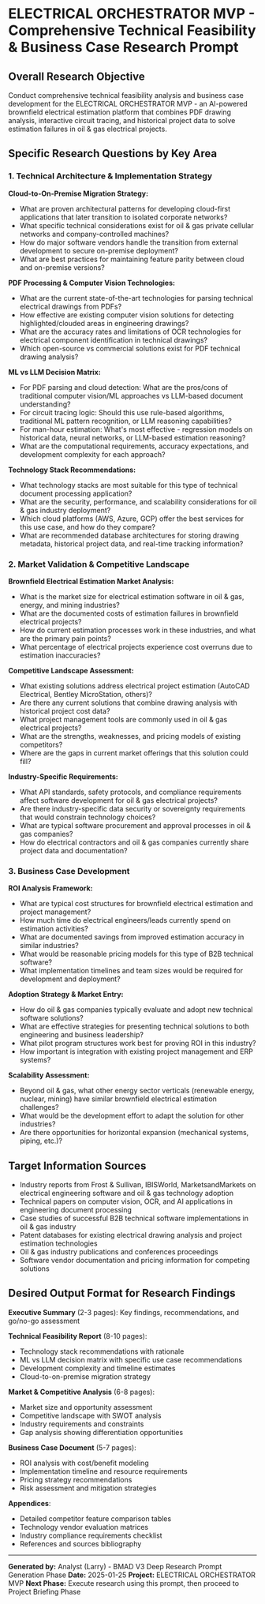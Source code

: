 # **ELECTRICAL ORCHESTRATOR MVP - Comprehensive Technical Feasibility & Business Case Research Prompt**

## **Overall Research Objective**
Conduct comprehensive technical feasibility analysis and business case development for the ELECTRICAL ORCHESTRATOR MVP - an AI-powered brownfield electrical estimation platform that combines PDF drawing analysis, interactive circuit tracing, and historical project data to solve estimation failures in oil & gas electrical projects.

## **Specific Research Questions by Key Area**

### **1. Technical Architecture & Implementation Strategy**

**Cloud-to-On-Premise Migration Strategy:**
- What are proven architectural patterns for developing cloud-first applications that later transition to isolated corporate networks?
- What specific technical considerations exist for oil & gas private cellular networks and company-controlled machines?
- How do major software vendors handle the transition from external development to secure on-premise deployment?
- What are best practices for maintaining feature parity between cloud and on-premise versions?

**PDF Processing & Computer Vision Technologies:**
- What are the current state-of-the-art technologies for parsing technical electrical drawings from PDFs?
- How effective are existing computer vision solutions for detecting highlighted/clouded areas in engineering drawings?
- What are the accuracy rates and limitations of OCR technologies for electrical component identification in technical drawings?
- Which open-source vs commercial solutions exist for PDF technical drawing analysis?

**ML vs LLM Decision Matrix:**
- For PDF parsing and cloud detection: What are the pros/cons of traditional computer vision/ML approaches vs LLM-based document understanding?
- For circuit tracing logic: Should this use rule-based algorithms, traditional ML pattern recognition, or LLM reasoning capabilities?
- For man-hour estimation: What's most effective - regression models on historical data, neural networks, or LLM-based estimation reasoning?
- What are the computational requirements, accuracy expectations, and development complexity for each approach?

**Technology Stack Recommendations:**
- What technology stacks are most suitable for this type of technical document processing application?
- What are the security, performance, and scalability considerations for oil & gas industry deployment?
- Which cloud platforms (AWS, Azure, GCP) offer the best services for this use case, and how do they compare?
- What are recommended database architectures for storing drawing metadata, historical project data, and real-time tracking information?

### **2. Market Validation & Competitive Landscape**

**Brownfield Electrical Estimation Market Analysis:**
- What is the market size for electrical estimation software in oil & gas, energy, and mining industries?
- What are the documented costs of estimation failures in brownfield electrical projects?
- How do current estimation processes work in these industries, and what are the primary pain points?
- What percentage of electrical projects experience cost overruns due to estimation inaccuracies?

**Competitive Landscape Assessment:**
- What existing solutions address electrical project estimation (AutoCAD Electrical, Bentley MicroStation, others)?
- Are there any current solutions that combine drawing analysis with historical project cost data?
- What project management tools are commonly used in oil & gas electrical projects?
- What are the strengths, weaknesses, and pricing models of existing competitors?
- Where are the gaps in current market offerings that this solution could fill?

**Industry-Specific Requirements:**
- What API standards, safety protocols, and compliance requirements affect software development for oil & gas electrical projects?
- Are there industry-specific data security or sovereignty requirements that would constrain technology choices?
- What are typical software procurement and approval processes in oil & gas companies?
- How do electrical contractors and oil & gas companies currently share project data and documentation?

### **3. Business Case Development**

**ROI Analysis Framework:**
- What are typical cost structures for brownfield electrical estimation and project management?
- How much time do electrical engineers/leads currently spend on estimation activities?
- What are documented savings from improved estimation accuracy in similar industries?
- What would be reasonable pricing models for this type of B2B technical software?
- What implementation timelines and team sizes would be required for development and deployment?

**Adoption Strategy & Market Entry:**
- How do oil & gas companies typically evaluate and adopt new technical software solutions?
- What are effective strategies for presenting technical solutions to both engineering and business leadership?
- What pilot program structures work best for proving ROI in this industry?
- How important is integration with existing project management and ERP systems?

**Scalability Assessment:**
- Beyond oil & gas, what other energy sector verticals (renewable energy, nuclear, mining) have similar brownfield electrical estimation challenges?
- What would be the development effort to adapt the solution for other industries?
- Are there opportunities for horizontal expansion (mechanical systems, piping, etc.)?

## **Target Information Sources**
- Industry reports from Frost & Sullivan, IBISWorld, MarketsandMarkets on electrical engineering software and oil & gas technology adoption
- Technical papers on computer vision, OCR, and AI applications in engineering document processing
- Case studies of successful B2B technical software implementations in oil & gas industry
- Patent databases for existing electrical drawing analysis and project estimation technologies
- Oil & gas industry publications and conferences proceedings
- Software vendor documentation and pricing information for competing solutions

## **Desired Output Format for Research Findings**

**Executive Summary** (2-3 pages): Key findings, recommendations, and go/no-go assessment

**Technical Feasibility Report** (8-10 pages):
- Technology stack recommendations with rationale
- ML vs LLM decision matrix with specific use case recommendations
- Development complexity and timeline estimates
- Cloud-to-on-premise migration strategy

**Market & Competitive Analysis** (6-8 pages):
- Market size and opportunity assessment
- Competitive landscape with SWOT analysis
- Industry requirements and constraints
- Gap analysis showing differentiation opportunities

**Business Case Document** (5-7 pages):
- ROI analysis with cost/benefit modeling
- Implementation timeline and resource requirements
- Pricing strategy recommendations
- Risk assessment and mitigation strategies

**Appendices**:
- Detailed competitor feature comparison tables
- Technology vendor evaluation matrices
- Industry compliance requirements checklist
- References and sources bibliography

---

**Generated by:** Analyst (Larry) - BMAD V3 Deep Research Prompt Generation Phase
**Date:** 2025-01-25
**Project:** ELECTRICAL ORCHESTRATOR MVP
**Next Phase:** Execute research using this prompt, then proceed to Project Briefing Phase